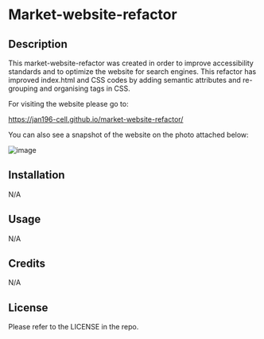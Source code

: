 # Market-website-refactor

## Description

This market-website-refactor was created in order to improve accessibility standards and to optimize the website for search engines. This refactor has improved index.html and CSS codes by adding semantic attributes and re-grouping and organising tags in CSS.

For visiting the website please go to: 

https://jan196-cell.github.io/market-website-refactor/

You can also see a snapshot of the website on the photo attached below:

![image](https://github.com/Jan196-cell/market-website-refactor/assets/127429313/6201a192-13d1-4cfc-92a7-7835c0066072)

## Installation

N/A

## Usage

N/A

## Credits

N/A

## License

Please refer to the LICENSE in the repo.

